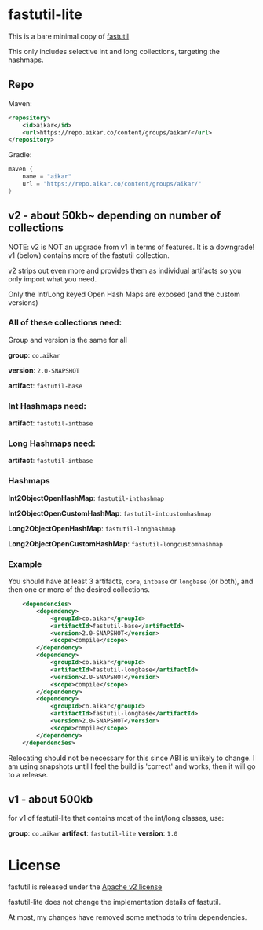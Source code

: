 # fastutil-lite
This is a bare minimal copy of [fastutil](https://github.com/vigna/fastutil)

This only includes selective int and long collections, targeting the hashmaps.

## Repo
Maven:
```xml
<repository>
    <id>aikar</id>
    <url>https://repo.aikar.co/content/groups/aikar/</url>
</repository>
```
Gradle:
```gradle
maven {
    name = "aikar"
    url = "https://repo.aikar.co/content/groups/aikar/"
}
```

## v2 - about 50kb~ depending on number of collections
NOTE: v2 is NOT an upgrade from v1 in terms of features. It is a downgrade!
v1 (below) contains more of the fastutil collection.

v2 strips out even more and provides them as individual artifacts so you only import what you need.

Only the Int/Long keyed Open Hash Maps are exposed (and the custom versions)
### All of these collections need:
Group and version is the same for all

**group**: `co.aikar`

**version**: `2.0-SNAPSHOT`

**artifact**: `fastutil-base`

### Int Hashmaps need:

**artifact**: `fastutil-intbase`

### Long Hashmaps need:

**artifact**: `fastutil-intbase`

### Hashmaps

**Int2ObjectOpenHashMap**: `fastutil-inthashmap`

**Int2ObjectOpenCustomHashMap**: `fastutil-intcustomhashmap`

**Long2ObjectOpenHashMap**: `fastutil-longhashmap`

**Long2ObjectOpenCustomHashMap**: `fastutil-longcustomhashmap`

### Example
You should have at least 3 artifacts, `core`, `intbase` or `longbase` (or both), and then one or more of the desired collections.

```xml
    <dependencies>
        <dependency>
            <groupId>co.aikar</groupId>
            <artifactId>fastutil-base</artifactId>
            <version>2.0-SNAPSHOT</version>
            <scope>compile</scope>
        </dependency>
        <dependency>
            <groupId>co.aikar</groupId>
            <artifactId>fastutil-longbase</artifactId>
            <version>2.0-SNAPSHOT</version>
            <scope>compile</scope>
        </dependency>
        <dependency>
            <groupId>co.aikar</groupId>
            <artifactId>fastutil-longbase</artifactId>
            <version>2.0-SNAPSHOT</version>
            <scope>compile</scope>
        </dependency>
    </dependencies>
```

Relocating should not be necessary for this since ABI is unlikely to change. I am using snapshots until I feel the build is 'correct' and works, then it will go to a release.

## v1 - about 500kb
for v1 of fastutil-lite that contains most of the int/long classes, use:

**group**: `co.aikar`
**artifact**: `fastutil-lite`
**version**: `1.0`

# License
fastutil is released under the [Apache v2 license](LICENSE.md)

fastutil-lite does not change the implementation details of fastutil.

At most, my changes have removed some methods to trim dependencies.
